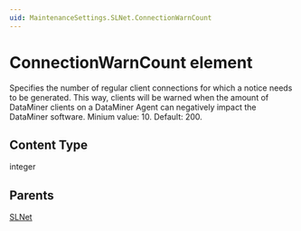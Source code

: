```yaml
---
uid: MaintenanceSettings.SLNet.ConnectionWarnCount
---
```


# ConnectionWarnCount element

Specifies the number of regular client connections for which a notice needs to be generated. This way, clients will be warned when the amount of DataMiner clients on a DataMiner Agent can negatively impact the DataMiner software. Minium value: 10. Default: 200.

## Content Type

integer

## Parents

[SLNet](xref:MaintenanceSettings.SLNet)
